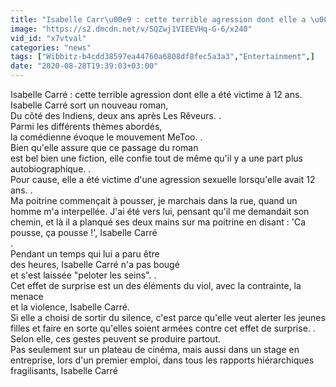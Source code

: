 ```yaml
---
title: "Isabelle Carr\u00e9 : cette terrible agression dont elle a \u00e9t\u00e9 victime \u00e0 12 ans"
image: "https://s2.dmcdn.net/v/SQZwj1VIEEVHq-G-6/x240"
vid_id: "x7vtval"
categories: "news"
tags: ["Wibbitz-b4cdd38597ea44760a6808df8fec5a3a3","Entertainment",]
date: "2020-08-28T19:39:03+03:00"
---
```

Isabelle Carré : cette terrible agression dont elle a été victime à 12 ans.  <br>Isabelle Carré sort un nouveau roman,   <br>Du côté des Indiens, deux ans après Les Rêveurs. .  <br>Parmi les différents thèmes abordés,   <br>la comédienne évoque le mouvement MeToo. .  <br>Bien qu'elle assure que ce passage du roman   <br>est bel bien une fiction, elle confie tout de même qu'il y a une part plus autobiographique. .  <br>Pour cause, elle a été victime d'une agression sexuelle lorsqu'elle avait 12 ans. .  <br>Ma poitrine commençait à pousser, je marchais dans la rue, quand un homme m'a interpellée. J'ai été vers lui, pensant qu'il me demandait son chemin, et là il a planqué ses deux mains sur ma poitrine en disant : 'Ca pousse, ça pousse !', Isabelle Carré  <br>.  <br>Pendant un temps qui lui a paru être   <br>des heures, Isabelle Carré n'a pas bougé   <br>et s'est laissée &quot;peloter les seins&quot;. .  <br>Cet effet de surprise est un des éléments du viol, avec la contrainte, la menace   <br>et la violence, Isabelle Carré.  <br>Si elle a choisi de sortir du silence, c'est parce qu'elle veut alerter les jeunes filles et faire en sorte qu'elles soient armées contre cet effet de surprise. .  <br>Selon elle, ces gestes peuvent se produire partout.  <br>Pas seulement sur un plateau de cinéma, mais aussi dans un stage en entreprise, lors d'un premier emploi, dans tous les rapports hiérarchiques fragilisants, Isabelle Carré
